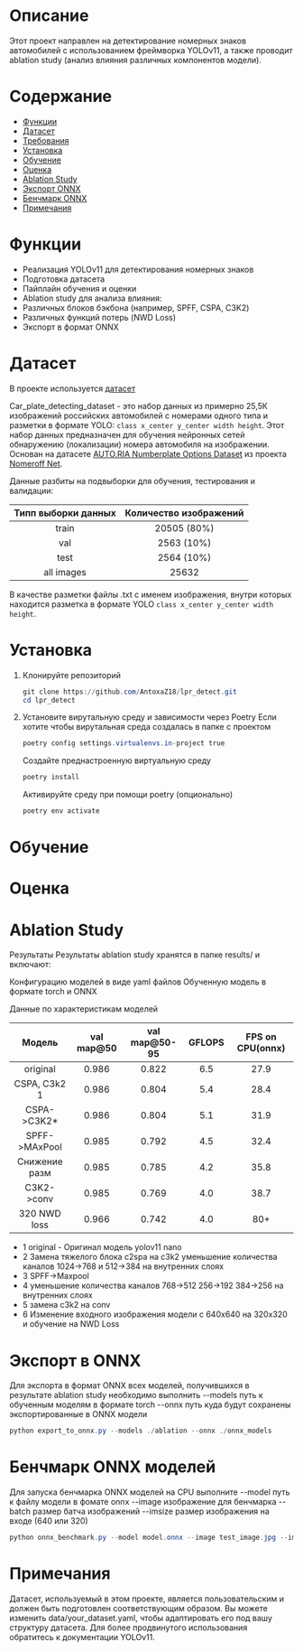 # Описание
Этот проект направлен на детектирование номерных знаков автомобилей с использованием фреймворка YOLOv11,
а также проводит ablation study (анализ влияния различных компонентов модели).

# Содержание
- [Функции](#Функции)
- [Датасет](#Датасет)
- [Требования](#Требования)
- [Установка](#Установка)
- [Обучение](#Обучение)
- [Оценка](#Оценка)
- [Ablation Study](#Ablation-Study)
- [Экспорт ONNX](#Экспорт-ONNX)
- [Бенчмарк ONNX](#Бенчмарк-ONNX-моделей)
- [Примечания](#Примечания)

# Функции
- Реализация YOLOv11 для детектирования номерных знаков
- Подготовка датасета
- Пайплайн обучения и оценки
- Ablation study для анализа влияния:
- Различных блоков бэкбона (например, SPFF, CSPA, C3K2)
- Различных функций потерь (NWD Loss)
- Экспорт в формат ONNX

# Датасет
В проекте используется [датасет](https://huggingface.co/datasets/AY000554/Car_plate_detecting_dataset) 

Car_plate_detecting_dataset - это набор данных из примерно 25,5К изображений российских автомобилей с номерами одного типа и разметки в формате YOLO: ```class x_center y_center width height```. Этот набор данных предназначен для обучения нейронных сетей обнаружению (локализации) номера автомобиля на изображении.
Основан на датасете [AUTO.RIA Numberplate Options Dataset](https://nomeroff.net.ua/datasets/autoriaNumberplateDataset-2023-03-06.zip) из проекта [Nomeroff Net](https://nomeroff.net.ua/#).

Данные разбиты на подвыборки для обучения, тестирования и валидации:

|Типп выборки данных | Количество изображений |
| :----------------: |:----------------------:|
| train |      20505 (80%)       |
| val   |       2563 (10%)       |
| test  |       2564 (10%)       |
| all images |         25632          |

В качестве разметки файлы .txt с именем изображения, внутри которых находится разметка в формате YOLO ```class x_center y_center width height```.

# Установка
1. Клонируйте репозиторий
   ```Powershell
   git clone https://github.com/AntoxaZ18/lpr_detect.git
   cd lpr_detect
   ```
2. Установите вирутальную среду и зависимости через Poetry
   Если хотите чтобы вирутальная среда создалась в папке с проектом
   ```Powershell
   poetry config settings.virtualenvs.in-project true
   ```
   Создайте преднастроенную виртуальную среду
   ```Powershell
   poetry install
   ```
   Активируйте среду при помощи poetry (опционально)
   ```Powershell
   poetry env activate
   ```
# Обучение

# Оценка

# Ablation Study

Результаты
Результаты ablation study хранятся в папке results/ и включают:

Конфигурацию моделей в виде yaml файлов
Обученную модель в формате torch и ONNX

Данные по характеристикам моделей

|       Модель       |       val map@50       |    val map@50-95   |       GFLOPS           |   FPS on CPU(onnx)     | 
| :----------------: |:----------------------:| :----------------: |:----------------------:|:----------------------:|
| original       |      0.986       |      0.822       |      6.5       |      27.9       |
| CSPA, C3k2 1   |      0.986       |      0.804       |      5.4       |      28.4       |
| CSPA->C3K2*    |      0.986       |      0.804       |      5.1       |      31.9       |
| SPFF->MAxPool  |      0.985       |      0.792       |      4.5       |      32.4       |
| Снижение разм  |      0.985       |      0.785       |      4.2       |      35.8       |
| C3K2->conv     |      0.985       |      0.769       |      4.0       |      38.7       |
| 320 NWD loss   |      0.966       |      0.742       |      4.0       |      80+        |

- 1 original - Оригинал модель yolov11 nano
- 2 Замена тяжелого блока с2spa на c3k2 уменьшение количества каналов 1024->768 и 512->384 на внутренних слоях
- 3 SPFF->Maxpool
- 4 уменьшение количества каналов 768->512 256->192 384->256 на внутренних слоях
- 5 замена c3k2 на conv
- 6 Изменение входного изображения модели с 640x640 на 320х320 и обучение на NWD Loss

# Экспорт в ONNX
Для экспорта в формат ONNX всех моделей, получившихся в результате ablation study необходимо выполнить
--models путь к обученным моделям в формате torch
--onnx  путь куда будут сохранены экспортированные в ONNX модели

```Powershell
python export_to_onnx.py --models ./ablation --onnx ./onnx_models
```

# Бенчмарк ONNX моделей
Для запуска бенчмарка ONNX моделей на CPU выполните
--model путь к файлу модели в фомате onnx
--image изображение для бенчмарка
--batch размер батча изображений
--imsize размер изображения на входе (640 или 320)

```Powershell
python onnx_benchmark.py --model model.onnx --image test_image.jpg --imsize 640
```

# Примечания
Датасет, используемый в этом проекте, является пользовательским и должен быть подготовлен соответствующим образом.
Вы можете изменить data/your_dataset.yaml, чтобы адаптировать его под вашу структуру датасета.
Для более продвинутого использования обратитесь к документации YOLOv11.
